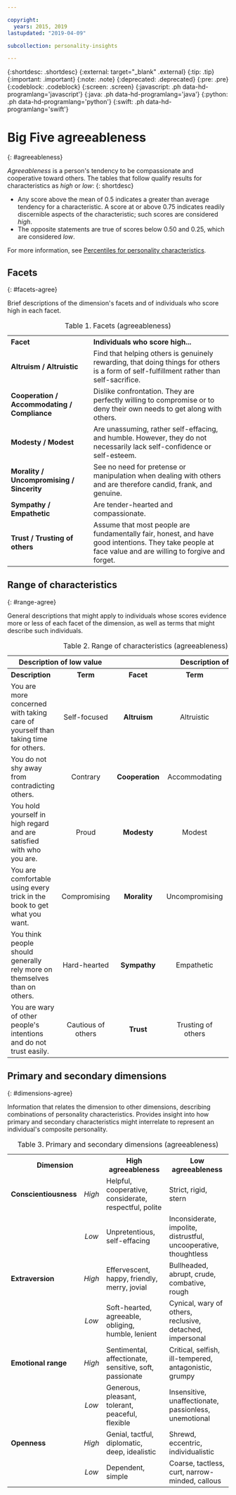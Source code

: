 ```yaml
---

copyright:
  years: 2015, 2019
lastupdated: "2019-04-09"

subcollection: personality-insights

---
```


{:shortdesc: .shortdesc}
{:external: target="_blank" .external}
{:tip: .tip}
{:important: .important}
{:note: .note}
{:deprecated: .deprecated}
{:pre: .pre}
{:codeblock: .codeblock}
{:screen: .screen}
{:javascript: .ph data-hd-programlang='javascript'}
{:java: .ph data-hd-programlang='java'}
{:python: .ph data-hd-programlang='python'}
{:swift: .ph data-hd-programlang='swift'}

# Big Five agreeableness
{: #agreeableness}

*Agreeableness* is a person's tendency to be compassionate and cooperative toward others. The tables that follow qualify results for characteristics as *high* or *low*:
{: shortdesc}

-   Any score above the mean of 0.5 indicates a greater than average tendency for a characteristic. A score at or above 0.75 indicates readily discernible aspects of the characteristic; such scores are considered *high*.
-   The opposite statements are true of scores below 0.50 and 0.25, which are considered *low*.

For more information, see [Percentiles for personality characteristics](/docs/services/personality-insights?topic=personality-insights-numeric#percentiles).

## Facets
{: #facets-agree}

Brief descriptions of the dimension's facets and of individuals who score high in each facet.

<table>
  <caption>Table 1. Facets (agreeableness)</caption>
  <tr>
    <th style="text-align:left">Facet</th>
    <th style="text-align:left">Individuals who score high...</th>
  </tr>
  <tr>
    <td><strong>Altruism / Altruistic</strong></td>
    <td>Find that helping others is genuinely rewarding, that doing
    things for others is a form of self-fulfillment rather than
    self-sacrifice.</td>
  </tr>
  <tr>
    <td><strong>Cooperation / Accommodating / Compliance</strong></td>
    <td>Dislike confrontation. They are perfectly willing to compromise
    or to deny their own needs to get along with others.</td>
  </tr>
  <tr>
    <td><strong>Modesty / Modest</strong></td>
    <td>Are unassuming, rather self-effacing, and humble. However, they
    do not necessarily lack self-confidence or self-esteem.</td>
  </tr>
  <tr>
    <td><strong>Morality / Uncompromising / Sincerity</strong></td>
    <td>See no need for pretense or manipulation when dealing with
    others and are therefore candid, frank, and genuine.</td>
  </tr>
  <tr>
    <td><strong>Sympathy / Empathetic</strong></td>
    <td>Are tender-hearted and compassionate.</td>
  </tr>
  <tr>
    <td><strong>Trust / Trusting of others</strong></td>
    <td>Assume that most people are fundamentally fair, honest, and
    have good intentions. They take people at face value and are willing
    to forgive and forget.</td>
  </tr>
</table>

## Range of characteristics
{: #range-agree}

General descriptions that might apply to individuals whose scores evidence more or less of each facet of the dimension, as well as terms that might describe such individuals.

<table summary="For the facet listed in the middle column of each row, the first two columns provide a description and a term for individuals with low scores for the facet, and the last two columns provide a term and a description for individuals with high scores for the facet.">
  <caption>Table 2. Range of characteristics (agreeableness)</caption>
  <tr>
    <th id="lowValue" colspan="2" style="text-align:center">
      Description of low value
    </th>
    <th id="blank"></th>
    <th id="highValue" colspan="2" style="text-align:center">
      Description of high value
    </th>
  </tr>
  <tr>
    <th id="lowDescription" headers="lowValue" style="text-align:left; width:23%">
      Description
    </th>
    <th id="lowTerm" headers="lowValue" style="text-align:center; width:16%">
      Term
    </th>
    <th id="facet" headers="blank" style="text-align:center; width:16%">
      Facet
    </th>
    <th id="highTerm" headers="highValue" style="text-align:center; width:16%">
      Term
    </th>
    <th id="highDescription" headers="highValue" style="text-align:right">
      Description
    </th>
  </tr>
  <tr>
    <td headers="lowValue lowDescription" style="text-align:left">
      You are more concerned with taking care of yourself than taking time
      for others.
    </td>
    <td headers="lowValue lowTerm" style="text-align:center">
      Self-focused
    </td>
    <td headers="blank facet" style="text-align:center">
      <strong>Altruism</strong>
    </td>
    <td headers="highValue highTerm" style="text-align:center">
      Altruistic
    </td>
    <td headers="highValue highDescription" style="text-align:right">
      You feel fulfilled when helping others and will go out of your way to
      do so.
    </td>
  </tr>
  <tr>
    <td headers="lowValue lowDescription" style="text-align:left">
      You do not shy away from contradicting others.
    </td>
    <td headers="lowValue lowTerm" style="text-align:center">
      Contrary</td>
    <td headers="blank facet" style="text-align:center">
      <strong>Cooperation</strong>
    </td>
    <td headers="highValue highTerm" style="text-align:center">
      Accommodating
    </td>
    <td headers="highValue highDescription" style="text-align:right">
      You are easy to please and try to avoid confrontation.
    </td>
  </tr>
  <tr>
    <td headers="lowValue lowDescription" style="text-align:left">
      You hold yourself in high regard and are satisfied with who you are.
    </td>
    <td headers="lowValue lowTerm" style="text-align:center">
      Proud
    </td>
    <td headers="blank facet" style="text-align:center">
      <strong>Modesty</strong>
    </td>
    <td headers="highValue highTerm" style="text-align:center">
      Modest
    </td>
    <td headers="highValue highDescription" style="text-align:right">
      You are uncomfortable being the center of attention.
    </td>
  </tr>
  <tr>
    <td headers="lowValue lowDescription" style="text-align:left">
      You are comfortable using every trick in the book to get what you want.
    </td>
    <td headers="lowValue lowTerm" style="text-align:center">
      Compromising
    </td>
    <td headers="blank facet" style="text-align:center">
      <strong>Morality</strong>
    </td>
    <td headers="highValue highTerm" style="text-align:center">
      Uncompromising
    </td>
    <td headers="highValue highDescription" style="text-align:right">
      You think it is wrong to take advantage of others to get ahead.
    </td>
  </tr>
  <tr>
    <td headers="lowValue lowDescription" style="text-align:left">
      You think people should generally rely more on themselves than on
      others.
    </td>
    <td headers="lowValue lowTerm" style="text-align:center">
      Hard-hearted
    </td>
    <td headers="blank facet" style="text-align:center">
      <strong>Sympathy</strong>
    </td>
    <td headers="highValue highTerm" style="text-align:center">
      Empathetic
    </td>
    <td headers="highValue highDescription" style="text-align:right">
      You feel what others feel and are compassionate toward them.
    </td>
  </tr>
  <tr>
    <td headers="lowValue lowDescription" style="text-align:left">
      You are wary of other people's intentions and do not trust easily.
    </td>
    <td headers="lowValue lowTerm" style="text-align:center">
      Cautious of others
    </td>
    <td headers="blank facet" style="text-align:center">
      <strong>Trust</strong>
    </td>
    <td headers="highValue highTerm" style="text-align:center">
      Trusting of others
    </td>
    <td headers="highValue highDescription" style="text-align:right">
      You believe the best of others and trust people easily.
    </td>
  </tr>
</table>

## Primary and secondary dimensions
{: #dimensions-agree}

Information that relates the dimension to other dimensions, describing combinations of personality characteristics. Provides insight into how primary and secondary characteristics might interrelate to represent an individual's composite personality.

<table>
  <caption>Table 3. Primary and secondary dimensions (agreeableness)</caption>
  <tr>
    <th colspan="2" style="width:30%">Dimension</th>
    <th style="width:35%">High agreeableness</th>
    <th style="width:35%">Low agreeableness</th>
  </tr>
  <tr>
    <td style="text-align:left"><strong>Conscientiousness</strong></td>
    <td style="text-align:center"><em>High</em></td>
    <td>Helpful, cooperative, considerate, respectful, polite</td>
    <td>Strict, rigid, stern</td>
  </tr>
  <tr>
    <td></td>
    <td style="text-align:center"><em>Low</em></td>
    <td>Unpretentious, self-effacing</td>
    <td>Inconsiderate, impolite, distrustful, uncooperative, thoughtless</td>
  </tr>
  <tr>
    <td style="text-align:left"><strong>Extraversion</strong></td>
    <td style="text-align:center"><em>High</em></td>
    <td>Effervescent, happy, friendly, merry, jovial</td>
    <td>Bullheaded, abrupt, crude, combative, rough</td>
  </tr>
  <tr>
    <td></td>
    <td style="text-align:center"><em>Low</em></td>
    <td>Soft-hearted, agreeable, obliging, humble, lenient</td>
    <td>Cynical, wary of others, reclusive, detached, impersonal</td>
  </tr>
  <tr>
    <td style="text-align:left"><strong>Emotional range</strong></td>
    <td style="text-align:center"><em>High</em></td>
    <td>Sentimental, affectionate, sensitive, soft, passionate</td>
    <td>Critical, selfish, ill-tempered, antagonistic, grumpy</td>
  </tr>
  <tr>
    <td></td>
    <td style="text-align:center"><em>Low</em></td>
    <td>Generous, pleasant, tolerant, peaceful, flexible</td>
    <td>Insensitive, unaffectionate, passionless, unemotional</td>
  </tr>
  <tr>
    <td style="text-align:left"><strong>Openness</strong></td>
    <td style="text-align:center"><em>High</em></td>
    <td>Genial, tactful, diplomatic, deep, idealistic</td>
    <td>Shrewd, eccentric, individualistic</td>
  </tr>
  <tr>
    <td></td>
    <td style="text-align:center"><em>Low</em></td>
    <td>Dependent, simple</td>
    <td>Coarse, tactless, curt, narrow-minded, callous</td>
  </tr>
</table>
